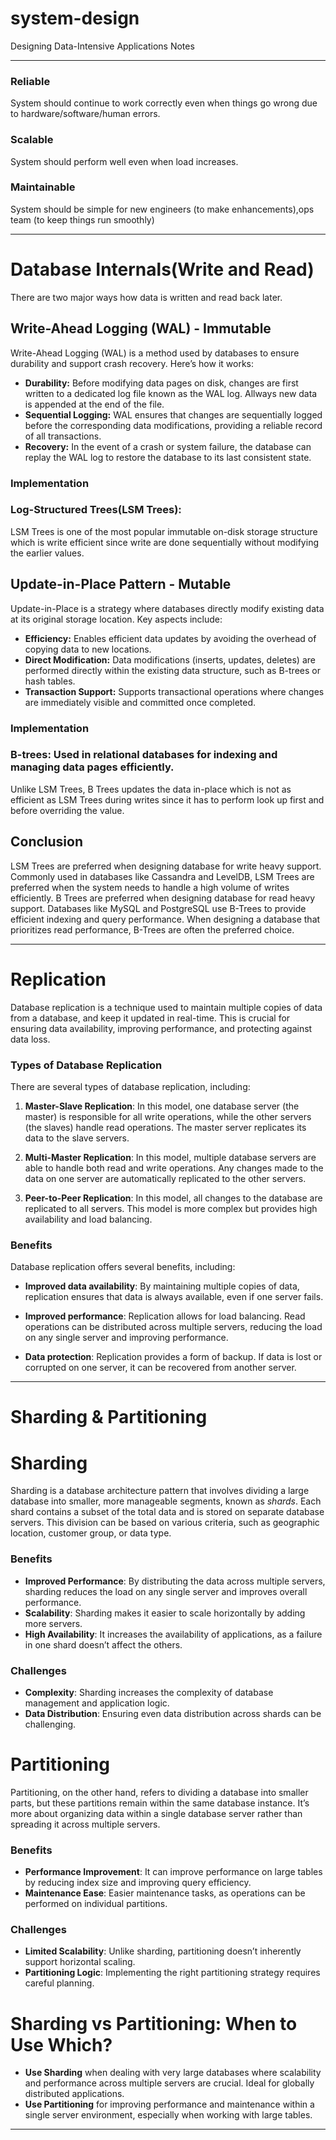 # system-design
Designing Data-Intensive Applications Notes
_________________________________________________________________________________________________________________________________________________________________________________________________________________

### Reliable
  System should continue to work correctly even when things go wrong due to hardware/software/human errors.
### Scalable
  System should perform well even when load increases.
### Maintainable
  System should be simple for new engineers (to make enhancements),ops team (to keep things run smoothly)

__________________________________________________________________________________________________________________________________________________________________________________________________________________

# Database Internals(Write and Read)
There are two major ways how data is written and read back later.

## Write-Ahead Logging (WAL) - Immutable
Write-Ahead Logging (WAL) is a method used by databases to ensure durability and support crash recovery. Here’s how it works:

- **Durability:** Before modifying data pages on disk, changes are first written to a dedicated log file known as the WAL log. Allways new data is appended at the end of the file.
- **Sequential Logging:** WAL ensures that changes are sequentially logged before the corresponding data modifications, providing a reliable record of all transactions.
- **Recovery:** In the event of a crash or system failure, the database can replay the WAL log to restore the database to its last consistent state.

### Implementation 
### Log-Structured Trees(LSM Trees):
LSM Trees is one of the most popular immutable on-disk storage structure which is write efficient since write are done sequentially without modifying the earlier values.

## Update-in-Place Pattern - Mutable
Update-in-Place is a strategy where databases directly modify existing data at its original storage location. Key aspects include:

- **Efficiency:** Enables efficient data updates by avoiding the overhead of copying data to new locations.
- **Direct Modification:** Data modifications (inserts, updates, deletes) are performed directly within the existing data structure, such as B-trees or hash tables.
- **Transaction Support:** Supports transactional operations where changes are immediately visible and committed once completed.

### Implementation
### B-trees: Used in relational databases for indexing and managing data pages efficiently.
Unlike LSM Trees, B Trees updates the data in-place which is not as efficient as LSM Trees during writes since it has to perform look up first and before overriding the value.

## Conclusion 
LSM Trees are preferred when designing database for write heavy support. 
Commonly used in databases like Cassandra and LevelDB, LSM Trees are preferred when the system needs to handle a high volume of writes efficiently.
B Trees are preferred when designing database for read heavy support.
Databases like MySQL and PostgreSQL use B-Trees to provide efficient indexing and query performance. When designing a database that prioritizes read performance, B-Trees are often the preferred choice.

_________________________________________________________________________________________________________________________________________________________________________________________________________________

# Replication
Database replication is a technique used to maintain multiple copies of data from a database, and keep it updated in real-time. This is crucial for ensuring data availability, improving performance, and protecting against data loss.

### Types of Database Replication
There are several types of database replication, including:

1. **Master-Slave Replication**: In this model, one database server (the master) is responsible for all write operations, while the other servers (the slaves) handle read operations. The master server replicates its data to the slave servers.

2. **Multi-Master Replication**: In this model, multiple database servers are able to handle both read and write operations. Any changes made to the data on one server are automatically replicated to the other servers.

3. **Peer-to-Peer Replication**: In this model, all changes to the database are replicated to all servers. This model is more complex but provides high availability and load balancing.

### Benefits

Database replication offers several benefits, including:

- **Improved data availability**: By maintaining multiple copies of data, replication ensures that data is always available, even if one server fails.

- **Improved performance**: Replication allows for load balancing. Read operations can be distributed across multiple servers, reducing the load on any single server and improving performance.

- **Data protection**: Replication provides a form of backup. If data is lost or corrupted on one server, it can be recovered from another server.

_________________________________________________________________________________________________________________________________________________________________________________________________________________

# Sharding & Partitioning

# Sharding
Sharding is a database architecture pattern that involves dividing a large database into smaller, more manageable segments, known as *shards*. Each shard contains a subset of the total data and is stored on separate database servers. This division can be based on various criteria, such as geographic location, customer group, or data type.

### **Benefits**
- **Improved Performance**: By distributing the data across multiple servers, sharding reduces the load on any single server and improves overall performance.
- **Scalability**: Sharding makes it easier to scale horizontally by adding more servers.
- **High Availability**: It increases the availability of applications, as a failure in one shard doesn’t affect the others.

### **Challenges**
- **Complexity**: Sharding increases the complexity of database management and application logic.
- **Data Distribution**: Ensuring even data distribution across shards can be challenging.


# Partitioning
Partitioning, on the other hand, refers to dividing a database into smaller parts, but these partitions remain within the same database instance. It’s more about organizing data within a single database server rather than spreading it across multiple servers.

### **Benefits**
- **Performance Improvement**: It can improve performance on large tables by reducing index size and improving query efficiency.
- **Maintenance Ease**: Easier maintenance tasks, as operations can be performed on individual partitions.

### **Challenges**

- **Limited Scalability**: Unlike sharding, partitioning doesn’t inherently support horizontal scaling.
- **Partitioning Logic**: Implementing the right partitioning strategy requires careful planning.

# Sharding vs Partitioning: When to Use Which?
- **Use Sharding** when dealing with very large databases where scalability and performance across multiple servers are crucial. Ideal for globally distributed applications.
- **Use Partitioning** for improving performance and maintenance within a single server environment, especially when working with large tables.

_________________________________________________________________________________________________________________________________________________________________________________________________________________

                                


